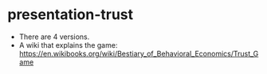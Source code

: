# presentation-trust

- There are 4 versions.
- A wiki that explains the game: https://en.wikibooks.org/wiki/Bestiary_of_Behavioral_Economics/Trust_Game
